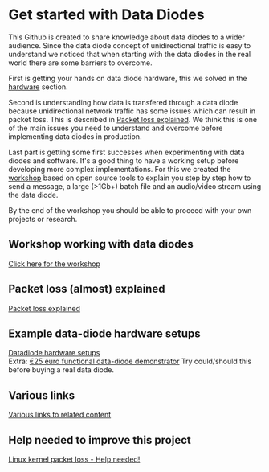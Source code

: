 # Get started with Data Diodes

This Github is created to share knowledge about data diodes to a wider audience. Since the data diode concept of unidirectional traffic is easy to understand we noticed that when starting with the data diodes in the real world there are some barriers to overcome.

First is getting your hands on data diode hardware, this we solved in the [hardware](datadiode_hardware_setups.md) section.

Second is understanding how data is transfered through a data diode because unidirectional network traffic has some issues which can result in packet loss. This is described in [Packet loss explained](packetloss_explained.md). We think this is one of the main issues you need to understand and overcome before implementing data diodes in production.

Last part is getting some first successes when experimenting with data diodes and software. It's a good thing to have a working setup before developing more complex implementations. For this we created the [workshop](workshop/readme.md) based on open source tools to explain you step by step how to send a message, a large (>1Gb+) batch file and an audio/video stream using the data diode.

By the end of the workshop you should be able to proceed with your own projects or research.

## Workshop working with data diodes
[Click here for the workshop](workshop/readme.md)

## Packet loss (almost) explained
[Packet loss explained](packetloss_explained.md)

## Example data-diode hardware setups
[Datadiode hardware setups](datadiode_hardware_setups.md) <br>
Extra: [€25 euro functional data-diode demonstrator](https://github.com/Vrolijk/OSDD/blob/main/examples/25_euro_data-diode_demonstator.md) Try could/should this before buying a real data diode.

## Various links 
[Various links to related content](external_content.md)

## Help needed to improve this project
[Linux kernel packet loss - Help needed!](https://github.com/Vrolijk/OSDD/issues/6)
